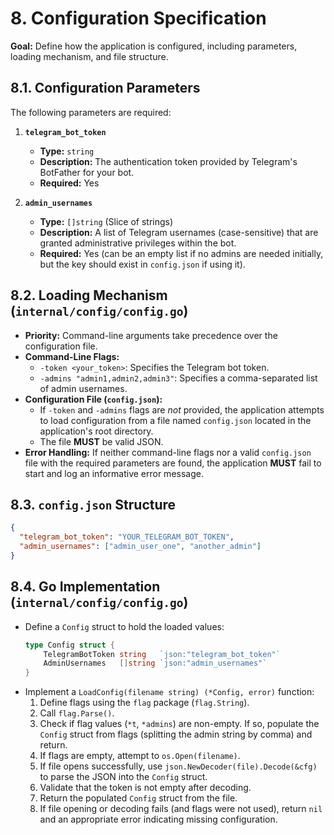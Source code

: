 # 8. Configuration Specification

**Goal:** Define how the application is configured, including parameters, loading mechanism, and file structure.

## 8.1. Configuration Parameters

The following parameters are required:

1.  **`telegram_bot_token`**
    *   **Type:** `string`
    *   **Description:** The authentication token provided by Telegram's BotFather for your bot.
    *   **Required:** Yes

2.  **`admin_usernames`**
    *   **Type:** `[]string` (Slice of strings)
    *   **Description:** A list of Telegram usernames (case-sensitive) that are granted administrative privileges within the bot.
    *   **Required:** Yes (can be an empty list if no admins are needed initially, but the key should exist in `config.json` if using it).

## 8.2. Loading Mechanism (`internal/config/config.go`)

*   **Priority:** Command-line arguments take precedence over the configuration file.
*   **Command-Line Flags:**
    *   `-token <your_token>`: Specifies the Telegram bot token.
    *   `-admins "admin1,admin2,admin3"`: Specifies a comma-separated list of admin usernames.
*   **Configuration File (`config.json`):**
    *   If `-token` and `-admins` flags are *not* provided, the application attempts to load configuration from a file named `config.json` located in the application's root directory.
    *   The file **MUST** be valid JSON.
*   **Error Handling:** If neither command-line flags nor a valid `config.json` file with the required parameters are found, the application **MUST** fail to start and log an informative error message.

## 8.3. `config.json` Structure

```json
{
  "telegram_bot_token": "YOUR_TELEGRAM_BOT_TOKEN",
  "admin_usernames": ["admin_user_one", "another_admin"]
}
```

## 8.4. Go Implementation (`internal/config/config.go`)

*   Define a `Config` struct to hold the loaded values:
    ```go
    type Config struct {
        TelegramBotToken string   `json:"telegram_bot_token"`
        AdminUsernames   []string `json:"admin_usernames"`
    }
    ```
*   Implement a `LoadConfig(filename string) (*Config, error)` function:
    1.  Define flags using the `flag` package (`flag.String`).
    2.  Call `flag.Parse()`.
    3.  Check if flag values (`*t`, `*admins`) are non-empty. If so, populate the `Config` struct from flags (splitting the admin string by comma) and return.
    4.  If flags are empty, attempt to `os.Open(filename)`.
    5.  If file opens successfully, use `json.NewDecoder(file).Decode(&cfg)` to parse the JSON into the `Config` struct.
    6.  Validate that the token is not empty after decoding.
    7.  Return the populated `Config` struct from the file.
    8.  If file opening or decoding fails (and flags were not used), return `nil` and an appropriate error indicating missing configuration. 